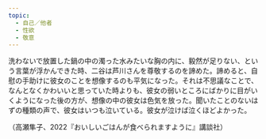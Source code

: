 ```yaml
---
topic:
  - 自己／他者
  - 性欲
  - 敬意
---
```

洗わないで放置した鍋の中の濁った水みたいな胸の内に、毅然が足りない、という言葉が浮かんできた時、二谷は芦川さんを尊敬するのを諦めた。諦めると、自慰の手助けに彼女のことを想像するのも平気になった。それは不思議なことで、なんとなくかわいいと思っていた時よりも、彼女の弱いところにばかりに目がいくようになった後の方が、想像の中の彼女は色気を放った。聞いたことのないはずの種類の声で、彼女はいつも泣いている。彼女が泣けば泣くほどよかった。

（高瀬隼子、2022『おいしいごはんが食べられますように』講談社）